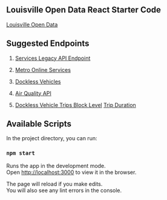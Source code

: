 ## Louisville Open Data React Starter Code


[Louisville Open Data](https://data.louisvilleky.gov/search/type/dataset)

## Suggested Endpoints

1. [Services Legacy API Endpoint](https://data.louisvilleky.gov/dataset/louisville-metro-services-lookup/resource/ae18fe6a-2afd-4385-894c-2a7234a81d90)

2. [Metro Online Services](https://data.louisvilleky.gov/dataset/louisville-metro-online-services/resource/7103297f-2fdf-4e17-aca3-2e50732ada79)

3. [Dockless Vehicles](https://data.louisvilleky.gov/dataset/dockless-vehicles)

4. [Air Quality API](https://data.louisvilleky.gov/dataset/local-air-quality-api/resource/1e482601-9848-4f86-92a4-203180ef74de)

5. [Dockless Vehicle Trips Block Level](https://data.louisvilleky.gov/node/26501/api)
[Trip Duration](https://data.louisvilleky.gov/api/action/datastore/search.json?resource_id=e36546f6-888b-4e66-8a87-9b68cab471e6&limit=10)


## Available Scripts

In the project directory, you can run:

### `npm start`

Runs the app in the development mode.<br />
Open [http://localhost:3000](http://localhost:3000) to view it in the browser.

The page will reload if you make edits.<br />
You will also see any lint errors in the console.

